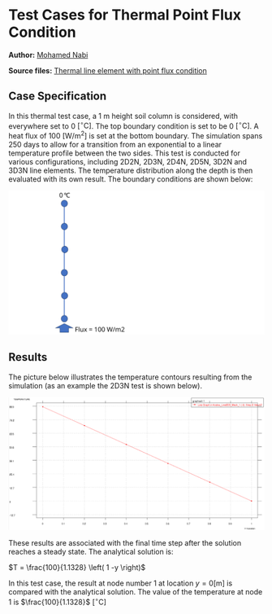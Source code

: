 # Test Cases for Thermal Point Flux Condition

**Author:** [Mohamed Nabi](https://github.com/mnabideltares)

**Source files:** [Thermal line element with point flux condition](https://github.com/KratosMultiphysics/Kratos/tree/master/applications/GeoMechanicsApplication/tests/test_thermal_element/test_thermal_heat_flux_line_element)

## Case Specification
In this thermal test case, a 1 m height soil column is considered, with everywhere set to 0 $\mathrm{[^\circ C]}$. The top boundary condition is set to be 0 $\mathrm{[^\circ C]}$. A heat flux of 100 $\mathrm{[W/m^2]}$ is set at the bottom boundary. The simulation spans 250 days to allow for a transition from an exponential to a linear temperature profile between the two sides. This test is conducted for various configurations, including 2D2N, 2D3N, 2D4N, 2D5N, 3D2N and 3D3N line elements. The temperature distribution along the depth is then evaluated with its own result.
The boundary conditions are shown below:

<img src="../documentation_data/test_thermal_point_flux_condition.svg" alt="Visualization of the Boundary conditions" title="Visualization of the Boundary conditions" width="600">

## Results

The picture below illustrates the temperature contours resulting from the simulation (as an example the 2D3N test is shown below).

<img src="../documentation_data/test_thermal_point_flux_condition_2D3N_result.png" alt="Temperature along the depth at the last time step" title="Temperature along the depth at the last time step" width="600">

These results are associated with the final time step after the solution reaches a steady state. The analytical solution is:

$T = \frac{100}{1.1328} \left( 1 -y \right)$

In this test case, the result at node number 1 at location $y = 0 \mathrm{[m]}$ is compared with the analytical solution. The value of the temperature at node 1 is $\frac{100}{1.1328}$ $\mathrm{[^\circ C]}$